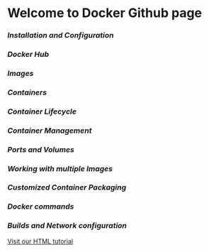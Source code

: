 # Welcome to Docker Github page 

### *Installation and Configuration*
### *Docker Hub*
### *Images*
### *Containers*
### *Container Lifecycle*
### *Container Management* 
### *Ports and Volumes*
### *Working with multiple Images*
### *Customized Container Packaging*
### *Docker commands*
### *Builds and Network configuration*

<p><a href="https://www.w3schools.com/html/">Visit our HTML tutorial</a></p>
